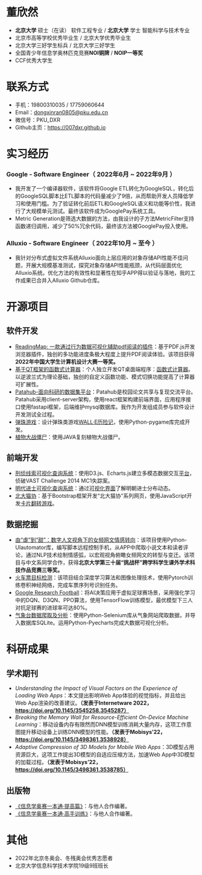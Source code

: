 
# 董欣然

 - **北京大学** 硕士（在读） 软件工程专业 / **北京大学** 学士 智能科学与技术专业
 - 北京市高等学校优秀毕业生 / 北京大学优秀毕业生
 - 北京大学三好学生标兵 / 北京大学三好学生
 - 全国青少年信息学奥林匹克竞赛**NOI铜牌** / **NOIP一等奖**
 - CCF优秀大学生

 
# 联系方式
- 手机：19800310035 / 17759060644
- Email：dongxinran0805@pku.edu.cn
- 微信号：PKU_DXR
- Github主页：https://007dxr.github.io

# 实习经历

### Google - Software Engineer（ 2022年6月 ~ 2022年9月 ）

* 我开发了一个编译器软件，该软件将Google ETL转化为GoogleSQL，转化后的GoogleSQL脚本比ETL脚本的代码量减少了9倍，从而帮助开发人员降低学习和使用门槛。为了验证转化前后ETL和GoogleSQL语义和功能等价性，我进行了大规模单元测试。最终该软件成为GooglePay系统工具。
* Metric Generation是筛选大数据的方法，由我设计的子方法MetricFilter支持函数递归调用，减少了50%冗余代码，最终该方法被GooglePay投入使用。

### Alluxio - Software Engineer（ 2022年10月 ~ 至今 ）
* 我针对分布式虚拟文件系统Alluxio面向上层应用的对象存储API性能不佳问题，开展大规模基准测试，探究对象存储API性能瓶颈，从代码层面优化Alluxio系统。优化方法的有效性和显著性在知乎APP得以验证与落地，我的工作成果已合并入Alluxio Github仓库。

# 开源项目

## 软件开发
  - [ReadingMap: 一款通过行为数据可视化辅助pdf阅读的插件](https://github.com/007DXR/ReadingMap)：基于PDF.js开发浏览器插件，独创的多功能进度条极大程度上提升PDF阅读体验。该项目获得**2022年中国大学生计算机设计大赛一等奖。**
  - [基于QT框架的函数式计算器](https://github.com/007DXR/007DXR.github.io/blob/main/Functional_Calculator/presentation.pdf)：个人独立开发QT桌面端程序：[函数式计算器](https://github.com/007DXR/007DXR.github.io/tree/main/Functional_Calculator)。以逆波兰式为理论基础，独创的自定义函数功能、模式切换功能提高了计算器可扩展性。
  -   [Patahub-面向科研的数据集平台](https://github.com/007DXR/Patahub)：Patahub是校园论文共享与复现交流平台。Patahub采用client-server架构，使用react框架构建前端界面，应用程序接口使用fastapi框架，后端维护mysql数据库。我作为开发组成员参与软件设计开发测试全过程。
  - [弹珠游戏](https://github.com/007DXR/007DXR.github.io/blob/main/Python-Programming-and-Application/report.pdf)：设计弹珠类游戏[WALL·E历险记](https://www.bilibili.com/video/BV1pg4y1i7Ha?p=21&vd_source=29b520d63952e804dc54d0119f114d67)，使用Python-pygame库完成开发。
  - [植物大战僵尸](https://github.com/007DXR/Plants_VS_Zombies)：使用JAVA复刻植物大战僵尸。
  
## 前端开发
   -  [刑侦线索可视化查询系统](https://github.com/007DXR/007DXR.github.io/tree/main/VastChallenge)：使用D3.js、Echarts.js建立多模态数据交互[平台](https://007DXR.github.io/VastChallenge)，侦破VAST Challenge 2014 MC1失踪案。
   -  [明代进士可视化查询系统](https://github.com/007DXR/007DXR.github.io/tree/main/Jinshi_In_Ming_Dynasty)：通过[可视化界面](https://007DXR.github.io/Jinshi_In_Ming_Dynasty)了解明朝进士分布动态。 
   -  [北⼤猫协](https://007dxr.github.io/JavaScript%20and%20Html%20Web%20Pages/final_project/association.html)：基于Bootstrap框架开发“北⼤猫协”系列网页，使⽤JavaScript开发[卡片翻转游戏](https://007dxr.github.io/JavaScript%20and%20Html%20Web%20Pages/final_project/game_orange.html)。
    
## 数据挖掘
  -  [由“虐”到“甜”：数字人文视角下的女频网文情感转向](https://github.com/007DXR/Emotional-analysis-of-online-novels/blob/main/由“虐”到“甜”：数字人文视角下的女频网文情感转向.pdf)：该项目使用Python-UIautomator库，编写脚本远程控制手机，从APP中爬取小说文本和读者评论，通过NLP技术绘制情感弧，以宏观视角俯瞰女频网文的转型与变迁。该项目与中文系同学合作，获得**北京大学第三十届“挑战杯”跨学科学生课外学术科技作品竞赛三等奖。**
  - [火车票目标检测](https://github.com/007DXR/007DXR.github.io/blob/main/Train_Ticket_Detection/report.pdf)：该项目结合深度学习算法和图像处理技术，使用Pytorch训练卷积神经网络，完成车票序列号识别任务。
  - [Google Research Football](https://github.com/007DXR/Google-Research-Football-Project)：将AI决策应用于虚拟足球赛场景，采用强化学习中的DQN、D3QN、PPO算法，使用TensorFlow训练模型，最优模型下三人对抗足球赛的进球率可达80%。
  - [气象台数据爬取及分析](https://github.com/007DXR/007DXR.github.io/blob/main/Introduction%20to%20Computer%20Science%20and%20Programming/final_project/doc/报告书.pdf)：使⽤Python-Selenium库从气象⽹站爬取数据，并导⼊数据库SQLite。运⽤Python-Pyecharts完成大数据可视化分析。

# 科研成果
## 学术期刊
- *Understanding the Impact of Visual Factors on the Experience of Loading Web Apps*：本文提出影响Web App体验的视觉指标，并且给出Web App渲染的改善建议。**（发表于Internetware 2022，https://doi.org/10.1145/3545258.3545287）**
- *Breaking the Memory Wall for Resource-Efficient On-Device Machine Learning*：移动设备内存有限然而DNN模型训练消耗大量内存，这项工作意图提升移动设备上训练DNN模型的性能。**（发表于Mobisys’22，https://doi.org/10.1145/3498361.3538928）**
- *Adaptive Compression of 3D Models for Mobile Web Apps*：3D模型占用资源巨大，这项工作提出3D模型的自适应压缩方法，加速Web App中3D模型的加载过程。**（发表于Mobisys’22，https://doi.org/10.1145/3498361.3538785）**

## 出版物
- [《信息学奥赛一本通·提高篇》](https://book.douban.com/subject/30322791/)：与他人合作编著。
- [《信息学奥赛⼀本通·高手训练》](https://product.dangdang.com/1705728546.html)：与他人合作编著。

# 其他
- 2022年北京冬奥会、冬残奥会优秀志愿者
- 北京大学信息科学技术学院19级9班班长
